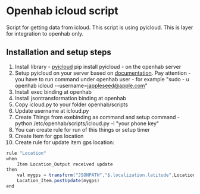 # Openhab icloud script
Script for getting data from icloud. This script is using pyicloud. This is layer for integration to openhab only.

## Installation and setup steps
1) Install library - [pyicloud](https://github.com/picklepete/pyicloud) pip install pyicloud - on the openhab server
2) Setup pyicloud on your server based on [documentation](https://github.com/picklepete/pyicloud). Pay attention - you have to run command under openhab user - for example "sudo - u openhab icloud --username=jappleseed@apple.com"
3) Install exec binding at openhab
4) Install jsontransformation binding at openhab
5) Copy icloud.py to your folder openhab/scripts
6) Update username at icloud.py
7) Create Things from exebinding as command and setup command - python /etc/openhab/scripts/icloud.py -l "your phone key"
8) You can create rule for run of this things or setup timer
9) Create Item for gps location
10) Create rule for update item gps location:
```java
rule "Location"
when 
    Item Location_Output received update 
then
    val mygps = transform("JSONPATH","$.localization.latitude",Location_Output.state.toString)+","+transform("JSONPATH","$.localization.longitude",Location_Output.state.toString)
    Location_Item.postUpdate(mygps)    
end
```

